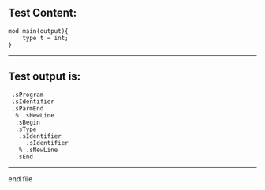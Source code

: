 
Test Content: 
-------------------------
```
mod main(output){
    type t = int;
}
```
------------------------
Test output is: 
-------------------------
```
 .sProgram
 .sIdentifier
 .sParmEnd
  % .sNewLine
  .sBegin
  .sType
   .sIdentifier
     .sIdentifier
   % .sNewLine
  .sEnd

```
------------------------

end file

